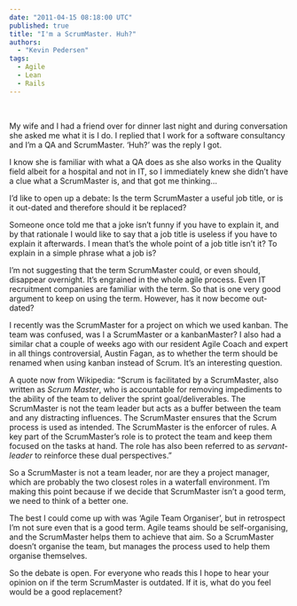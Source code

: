 ```yaml
---
date: "2011-04-15 08:18:00 UTC"
published: true
title: "I'm a ScrumMaster. Huh?"
authors:
  - "Kevin Pedersen"
tags:
  - Agile
  - Lean
  - Rails
---
```


<p>&nbsp;</p>
<p>My wife and I had a friend over for dinner last night and during conversation she asked me what it is I do. I replied that I work for a software consultancy and I&rsquo;m a QA and ScrumMaster. &lsquo;Huh?&rsquo; was the reply I got.</p>
<p>I know she is familiar with what a QA does as she also works in the Quality field albeit for a hospital and not in IT, so I immediately knew she didn&rsquo;t have a clue what a ScrumMaster is, and that got me thinking&hellip;</p>
<p>I&rsquo;d like to open up a debate: Is the term ScrumMaster a useful job title, or is it out-dated and therefore should it be replaced?</p>
<p>Someone once told me that a joke isn&rsquo;t funny if you have to explain it, and by that rationale I would like to say that a job title is useless if you have to explain it afterwards. I mean that&rsquo;s the whole point of a job title isn&rsquo;t it? To explain in a simple phrase what a job is?</p>
<p>I&rsquo;m not suggesting that the term ScrumMaster could, or even should, disappear overnight. It&rsquo;s engrained in the whole agile process. Even IT recruitment companies are familiar with the term. So that is one very good argument to keep on using the term. However, has it now become out-dated?</p>
<p>I recently was the ScrumMaster for a project on which we used kanban. The team was confused, was I a ScrumMaster or a kanbanMaster? I also had a similar chat a couple of weeks ago with our resident Agile Coach and expert in all things controversial, Austin Fagan, as to whether the term should be renamed when using kanban instead of Scrum. It&rsquo;s an interesting question.</p>
<p>A quote now from Wikipedia: &ldquo;Scrum is facilitated by a ScrumMaster, also written as&nbsp;<em>Scrum Master</em>, who is accountable for removing impediments to the ability of the team to deliver the sprint goal/deliverables. The ScrumMaster is not the team leader but acts as a buffer between the team and any distracting influences. The ScrumMaster ensures that the Scrum process is used as intended. The ScrumMaster is the enforcer of rules. A key part of the ScrumMaster&rsquo;s role is to protect the team and keep them focused on the tasks at hand. The role has also been referred to as&nbsp;<em>servant-leader</em>&nbsp;to reinforce these dual perspectives.&rdquo;</p>
<p>So a ScrumMaster is not a team leader, nor are they a project manager, which are probably the two closest roles in a waterfall environment. I&rsquo;m making this point because if we decide that ScrumMaster isn&rsquo;t a good term, we need to think of a better one.</p>
<p>The best I could come up with was &lsquo;Agile Team Organiser&rsquo;, but in retrospect I&rsquo;m not sure even that is a good term. Agile teams should be self-organising, and the ScrumMaster helps them to achieve that aim. So a ScrumMaster doesn&rsquo;t organise the team, but manages the process used to help them organise themselves.</p>
<p>So the debate is open. For everyone who reads this I hope to hear your opinion on if the term ScrumMaster is outdated. If it is, what do you feel would be a good replacement?</p>

